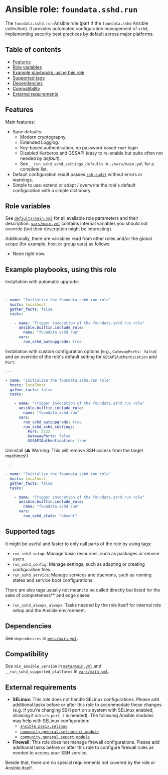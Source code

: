 # Ansible role: `foundata.sshd.run`

The `foundata.sshd.run` Ansible role (part if the `foundata.sshd` Ansible collection). It provides automated configuration management of `sshd`, implementing security best practices by default across major platforms.



## Table of contents<a id="toc"></a>

- [Features](#features)
- [Role variables](#variables)
- [Example playbooks, using this role](#examples)
- [Supported tags](#tags)
- [Dependencies](#dependencies)
- [Compatibility](#compatibility)
- [External requirements](#requirements)



## Features<a id="features"></a>

Main features:

* Sane defaults:
  * Modern cryptography.
  * Extended Logging.
  * Key-based authentication, no password based `root` login
  * Disabled Kerberos and GSSAPI (easy to re-enable but quite often not needed *by default*).
  * See `__run_sshd_sshd_settings_defaults` in  `./vars/main.yml` for a complete list.
* Default configuration result passes [`ssh-audit`](https://github.com/jtesta/ssh-audit) without errors or warnings.
* Simple to use: extend or adapt / overwrite the role's default configuration with a simple dictionary.


<!-- BEGIN ANSIBLE DOCSMITH -->
## Role variables<a id="variables"></a>

See [`defaults/main.yml`](./defaults/main.yml) for all available role parameters and their description. [`vars/main.yml`](./vars/main.yml) contains internal variables you should not override (but their description might be interesting).

Additionally, there are variables read from other roles and/or the global scope (for example, host or group vars) as follows:

- None right now.
<!-- END ANSIBLE DOCSMITH -->


## Example playbooks, using this role<a id="examples"></a>

Installation with automatic upgrade:

```yaml
---

- name: "Initialize the foundata.sshd.run role"
  hosts: localhost
  gather_facts: false
  tasks:

    - name: "Trigger invocation of the foundata.sshd.run role"
      ansible.builtin.include_role:
        name: "foundata.sshd.run"
      vars:
        run_sshd_autoupgrade: true
```

Installation with custom configuration options (e.g., `GatewayPorts: false`) and an override of the role's default setting for `GSSAPIAuthentication` and `Port`:

```yaml
---

- name: "Initialize the foundata.sshd.run role"
  hosts: localhost
  gather_facts: false
  tasks:

    - name: "Trigger invocation of the foundata.sshd.run role"
      ansible.builtin.include_role:
        name: "foundata.sshd.run"
      vars:
        run_sshd_autoupgrade: true
        run_sshd_sshd_settings:
          Port: 2222
          GatewayPorts: false
          GSSAPIAuthentication: true
```

Uninstall (⚠️ Warning: This will remove SSH access from the target machines!)

```yaml
---

- name: "Initialize the foundata.sshd.run role"
  hosts: localhost
  gather_facts: false
  tasks:

    - name: "Trigger invocation of the foundata.sshd.run role"
      ansible.builtin.include_role:
        name: "foundata.sshd.run"
      vars:
        run_sshd_state: "absent"
```



## Supported tags<a id="tags"></a>

It might be useful and faster to only call parts of the role by using tags:

- `run_sshd_setup`: Manage basic resources, such as packages or service users.
- `run_sshd_config`: Manage settings, such as adapting or creating configuration files.
- `run_sshd_service`: Manage services and daemons, such as running states and service boot configurations.

There are also tags usually not meant to be called directly but listed for the sake of completeness** and edge cases:

- `run_sshd_always`, `always`: Tasks needed by the role itself for internal role setup and the Ansible environment.



## Dependencies<a id="dependencies"></a>

See `dependencies` in [`meta/main.yml`](./meta/main.yml).



## Compatibility<a id="compatibility"></a>

See `min_ansible_version` in [`meta/main.yml`](./meta/main.yml) and `__run_sshd_supported_platforms` in [`vars/main.yml`](./vars/main.yml).



## External requirements<a id="requirements"></a>

* **SELinux**: This role does not handle SELinux configurations. Please add additional tasks before or after this role to accommodate these changes (e.g. if you're changing SSH port on a system with SELinux enabled, allowing it via `ssh_port_t` is needed). The following Ansible modules may help with SELinux configuration:
  - [`ansible.posix.selinux`](https://docs.ansible.com/ansible/latest/collections/ansible/posix/selinux_module.html)
  - [`community.general.sefcontext_module`](https://docs.ansible.com/ansible/latest/collections/community/general/sefcontext_module.html)
  - [`community.general.seport_module`](https://docs.ansible.com/ansible/latest/collections/community/general/seport_module.html)
* **Firewall**: This role does not manage firewall configurations. Please add additional tasks before or after this role to configure firewall rules as needed to access your SSH service.

Beside that, there are no special requirements not covered by the role or Ansible itself.
